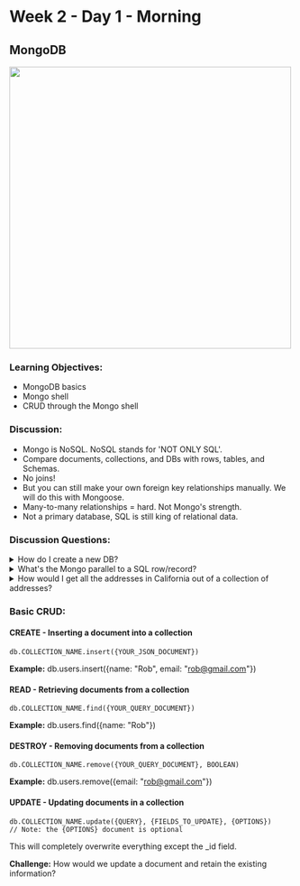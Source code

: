 # Week 2 - Day 1 - Morning

## MongoDB

<img src="https://webassets.mongodb.com/_com_assets/cms/MongoDB-Logo-5c3a7405a85675366beb3a5ec4c032348c390b3f142f5e6dddf1d78e2df5cb5c.png" width="500" alt="">



### Learning Objectives:
* MongoDB basics
* Mongo shell
* CRUD through the Mongo shell

### Discussion:
* Mongo is NoSQL. NoSQL stands for 'NOT ONLY SQL'.
* Compare documents, collections, and DBs with rows, tables, and Schemas.
* No joins!
* But you can still make your own foreign key relationships manually. We will do this with Mongoose.
* Many-to-many relationships = hard. Not Mongo's strength.
* Not a primary database, SQL is still king of relational data.

### Discussion Questions:
<details><summary>How do I create a new DB?</summary>

	> use DATABASE_NAME

This command will create a new database if it doesn't exist, otherwise it will return the existing database.
</details>

<details><summary>What's the Mongo parallel to a SQL row/record?</summary>

	Document (JSON object)
</details>

<details><summary>How would I get all the addresses in California out of a collection of addresses?</summary>
</details>


### Basic CRUD:
#### CREATE - Inserting a document into a collection

	db.COLLECTION_NAME.insert({YOUR_JSON_DOCUMENT})

**Example:** db.users.insert({name: "Rob", email: "rob@gmail.com"})

	
#### READ - Retrieving documents from a collection
	db.COLLECTION_NAME.find({YOUR_QUERY_DOCUMENT})

**Example:** db.users.find({name: "Rob"})

	
#### DESTROY - Removing documents from a collection
	db.COLLECTION_NAME.remove({YOUR_QUERY_DOCUMENT}, BOOLEAN)

**Example:** db.users.remove({email: "rob@gmail.com"})

#### UPDATE - Updating documents in a collection
	db.COLLECTION_NAME.update({QUERY}, {FIELDS_TO_UPDATE}, {OPTIONS})  
	// Note: the {OPTIONS} document is optional

This will completely overwrite everything except the _id field.
 
**Challenge:** How would we update a document and retain the existing information?




